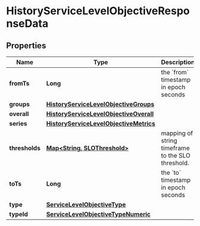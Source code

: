 

# HistoryServiceLevelObjectiveResponseData

## Properties

Name | Type | Description | Notes
------------ | ------------- | ------------- | -------------
**fromTs** | **Long** | the &#x60;from&#x60; timestamp in epoch seconds |  [optional]
**groups** | [**HistoryServiceLevelObjectiveGroups**](HistoryServiceLevelObjectiveGroups.md) |  |  [optional]
**overall** | [**HistoryServiceLevelObjectiveOverall**](HistoryServiceLevelObjectiveOverall.md) |  |  [optional]
**series** | [**HistoryServiceLevelObjectiveMetrics**](HistoryServiceLevelObjectiveMetrics.md) |  |  [optional]
**thresholds** | [**Map&lt;String, SLOThreshold&gt;**](SLOThreshold.md) | mapping of string timeframe to the SLO threshold. |  [optional]
**toTs** | **Long** | the &#x60;to&#x60; timestamp in epoch seconds |  [optional]
**type** | [**ServiceLevelObjectiveType**](ServiceLevelObjectiveType.md) |  |  [optional]
**typeId** | [**ServiceLevelObjectiveTypeNumeric**](ServiceLevelObjectiveTypeNumeric.md) |  |  [optional]



